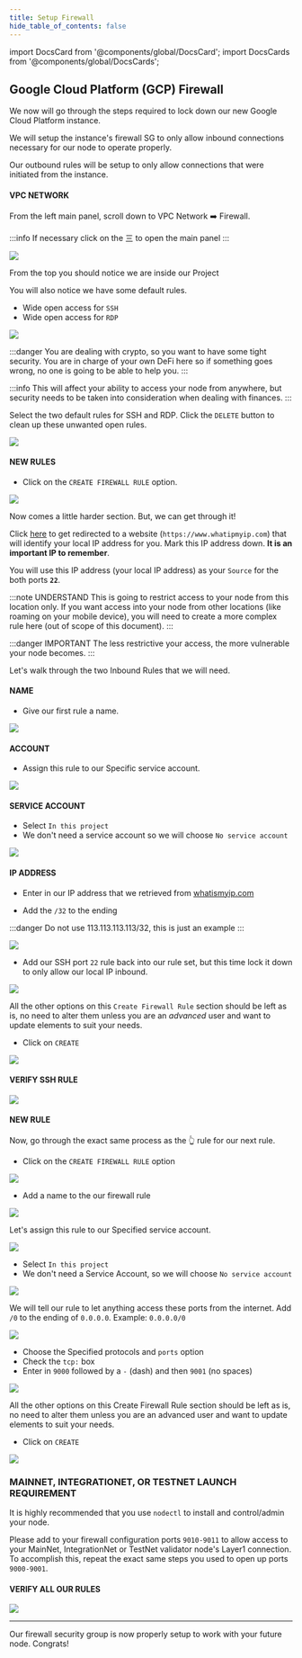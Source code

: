 ```yaml
---
title: Setup Firewall
hide_table_of_contents: false
---
```

<intro-end />

import DocsCard from '@components/global/DocsCard';
import DocsCards from '@components/global/DocsCards';

<head>
  <title>Google Cloud Platform GCP Firewall</title>
  <meta
    name="description"
    content="Add Security Group to Google Cloud Platform (GCP) instance."
  />
</head>

## Google Cloud Platform (GCP) Firewall 

We now will go through the steps required to lock down our new Google Cloud Platform instance.

We will setup the instance's firewall SG to only allow inbound connections necessary for our node to operate properly.

Our outbound rules will be setup to only allow connections that were initiated from the instance.

#### VPC NETWORK

From the left main panel, scroll down to VPC Network ➡️ Firewall.

:::info
If necessary click on the 三 to open the main panel
:::

![](/img/validator_nodes/node-gcp-sg1.png)

From the top you should notice we are inside our Project

You will also notice we have some default rules.

- Wide open access for `SSH`
- Wide open access for `RDP`

![](/img/validator_nodes/node-gcp-sg2.png)


:::danger
You are dealing with crypto, so you want to have some tight security. You are in charge of your own DeFi here so if something goes wrong, no one is going to be able to help you.
:::

:::info 
This will affect your ability to access your node from anywhere, but security needs to be taken into consideration when dealing with finances.
:::

Select the two default rules for SSH and RDP. Click the `DELETE` button to clean up these unwanted open rules.

![](/img/validator_nodes/node-gcp-sg3.png)

#### NEW RULES

- Click on the `CREATE FIREWALL RULE` option.

![](/img/validator_nodes/node-gcp-sg4.png)

Now comes a little harder section. But, we can get through it!

Click [here](https://www.whatismyip.com) to get redirected to a website (`https://www.whatipmyip.com`) that will identify your local IP address for you.  Mark this IP address down.  **It is an important IP to remember**.

You will use this IP address (your local IP address) as your `Source` for the both ports **`22`**.

:::note UNDERSTAND
This is going to restrict access to your node from this location only. If you want access into your node from other locations (like roaming on your mobile device), you will need to create a more complex rule here (out of scope of this document). 
:::

:::danger IMPORTANT
The less restrictive your access, the more vulnerable your node becomes.
:::


Let's walk through the two Inbound Rules that we will need.

#### NAME

- Give our first rule a name.

![](/img/validator_nodes/node-gcp-sg5.png)

#### ACCOUNT

- Assign this rule to our Specific service account.

![](/img/validator_nodes/node-gcp-sg6.png)

#### SERVICE ACCOUNT
- Select `In this project`
- We don't need a service account so we will choose `No service account`

![](/img/validator_nodes/node-gcp-sg7.png)

#### IP ADDRESS

- Enter in our IP address that we retrieved from [whatismyip.com](https://www.whatismyip.com)

- Add the `/32` to the ending

:::danger
Do not use 113.113.113.113/32, this is just an example
:::

![](/img/validator_nodes/node-gcp-sg8.png)

- Add our SSH port `22` rule back into our rule set, but this time lock it down to only allow our local IP inbound.

![](/img/validator_nodes/node-gcp-sg9.png)

All the other options on this `Create Firewall Rule` section should be left as is, no need to alter them unless you are an *advanced* user and want to update elements to suit your needs.

- Click on `CREATE`

![](/img/validator_nodes/node-gcp-sg10.png)


#### VERIFY SSH RULE

![](/img/validator_nodes/node-gcp-sg11.png)

#### NEW RULE

Now, go through the exact same process as the 👆 rule for our next rule.

- Click on the `CREATE FIREWALL RULE` option

![](/img/validator_nodes/node-gcp-sg12.png)

- Add a name to the our firewall rule

![](/img/validator_nodes/node-gcp-sg13.png)

Let's assign this rule to our Specified service account.

![](/img/validator_nodes/node-gcp-sg14.png)

- Select `In this project`
- We don't need a Service Account, so we will choose `No service account`

![](/img/validator_nodes/node-gcp-sg15.png)

We will tell our rule to let anything access these ports from the internet. Add `/0` to the ending of `0.0.0.0`. 
Example: `0.0.0.0/0`

![](/img/validator_nodes/node-gcp-sg16.png)

- Choose the Specified protocols and `ports` option
- Check the `tcp:` box
- Enter in `9000` followed by a `-` (dash) and then `9001` (no spaces)

![](/img/validator_nodes/node-gcp-sg17.png)

All the other options on this Create Firewall Rule section should be left as is, no need to alter them unless you are an advanced user and want to update elements to suit your needs.

- Click on `CREATE`

![](/img/validator_nodes/node-gcp-sg18.png)

### MAINNET, INTEGRATIONET, OR TESTNET LAUNCH REQUIREMENT
It is highly recommended that you use `nodectl` to install and control/admin your node.

Please add to your firewall configuration ports `9010-9011` to allow access to your MainNet, IntegrationNet or TestNet validator node's Layer1 connection.  To accomplish this, repeat the exact same steps you used to open up ports `9000-9001`.

#### VERIFY ALL OUR RULES

![](/img/validator_nodes/node-gcp-sg19.png)

---

Our firewall security group is now properly setup to work with your future node. Congrats!
